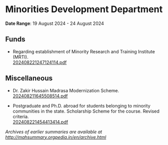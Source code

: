 # Minorities Development Department

**Date Range**: 19 August 2024 - 24 August 2024


## Funds
- Regarding establishment of Minority Research and Training Institute (MRTI).\
  [202408221247124114.pdf](https://gr.maharashtra.gov.in/Site/Upload/Government%20Resolutions/English/202408221247124114.pdf)

## Miscellaneous
- Dr. Zakir Hussain Madrasa Modernization Scheme.\
  [202408211645508514.pdf](https://gr.maharashtra.gov.in/Site/Upload/Government%20Resolutions/English/202408211645508514.pdf)

- Postgraduate and Ph.D. abroad for students belonging to minority communities in the state. Scholarship Scheme for the course. Revised criteria.\
  [202408221454413414.pdf](https://gr.maharashtra.gov.in/Site/Upload/Government%20Resolutions/English/202408221454413414.pdf)


*Archives of earlier summaries are available at http://mahsummary.orgpedia.in/en/archive.html*